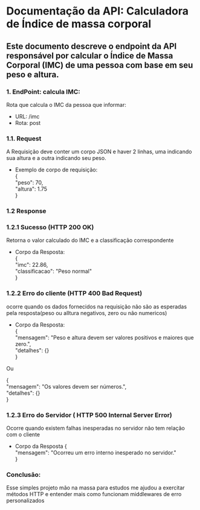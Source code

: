 # Documentação da API: Calculadora de Índice de massa corporal
## Este documento descreve o endpoint da API responsável por calcular o Índice de Massa Corporal (IMC) de uma pessoa com base em seu peso e altura.

### 1. EndPoint: calcula IMC:
   Rota que calcula o IMC da pessoa que informar:
   - URL: /imc
   - Rota: post
 ### 1.1. Request
   A Requisição deve conter um corpo JSON e haver 2 linhas, uma indicando sua altura e a outra indicando seu peso.
   - Exemplo de corpo de requisição: <br>
    { <br>
    "peso": 70, <br>
    "altura": 1.75 <br>
    }
  ### 1.2 Response
  ### 1.2.1 Sucesso (HTTP 200 OK)
  Retorna o valor calculado do IMC e a classificação correspondente
  - Corpo da Resposta: <br>
  {<br>
    "imc": 22.86,<br>
    "classificacao": "Peso normal"<br>
  }
  ### 1.2.2 Erro do cliente (HTTP 400 Bad Request)
  ocorre quando os dados fornecidos na requisição não são as esperadas pela resposta(peso ou alltura negativos, zero ou não numericos)
  - Corpo da Resposta:<br>
  {<br>
    "mensagem": "Peso e altura devem ser valores positivos e maiores que zero.", <br>
    "detalhes": {} <br>
  }<br>

  Ou <br>

  {<br>
    "mensagem": "Os valores devem ser números.",<br>
    "detalhes": {}<br>
}
### 1.2.3 Erro do Servidor ( HTTP 500 Internal Server Error)
Ocorre quando existem falhas inesperadas no servidor não tem relação com o cliente
- Corpo da Resposta
{<br>
    "mensagem": "Ocorreu um erro interno inesperado no servidor."<br>
}
### Conclusão:
Esse simples projeto mão na massa para estudos me ajudou a exercitar métodos HTTP e entender mais como funcionam middlewares de erro personalizados